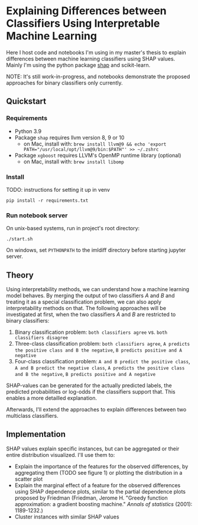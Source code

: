 # Explaining Differences between Classifiers Using Interpretable Machine Learning

Here I host code and notebooks I'm using in my master's thesis to explain differences between machine learning classifiers using SHAP values. Mainly I'm using the python package [shap](https://github.com/slundberg/shap) and scikit-learn.

NOTE: It's still work-in-progress, and notebooks demonstrate the proposed approaches for binary classifiers only currently.

## Quickstart

### Requirements
- Python 3.9
- Package `shap` requires llvm version 8, 9 or 10
  - on Mac, install with: `brew install llvm@9 && echo 'export PATH="/usr/local/opt/llvm@9/bin:$PATH"' >> ~/.zshrc`
- Package `xgboost` requires LLVM's OpenMP runtime library (optional)
  - on Mac, install with: `brew install libomp`

### Install
TODO: instructions for setting it up in venv
```
pip install -r requirements.txt
```

### Run notebook server
On unix-based systems, run in project's root directory:
```
./start.sh
```

On windows, set `PYTHONPATH` to the imldiff directory before starting jupyter server.

## Theory

Using interpretability methods, we can understand how a machine learning model behaves. By merging the output of two classifiers _A_ and _B_ and treating it as a special classification problem, we can also apply interpretability methods on that. The following approaches will be investigated at first, when the two classifiers _A_ and _B_ are restricted to binary classifiers:

1. Binary classification problem: `both classifiers agree` vs. `both classifiers disagree`
2. Three-class classification problem: `both classifiers agree`,  `A predicts the positive class and B the negative`, `B predicts positive and A negative`
3. Four-class classification problem: `A and B predict the positive class`, `A and B predict the negative class`, `A predicts the positive class and B the negative`, `B predicts positive and A negative`

SHAP-values can be generated for the actually predicted labels, the predicted probabilities or log-odds if the classifiers support that. This enables a more detailled explanation.

Afterwards, I'll extend the approaches to explain differences between two multiclass classifiers.

## Implementation

SHAP values explain specific instances, but can be aggregated or their entire distribution visualized. I'll use them to:

- Explain the importance of the features for the observed differences, by aggregating them (TODO see figure 1) or plotting the distribution in a scatter plot
- Explain the marginal effect of a feature for the observed differences using SHAP dependence plots, similar to the partial dependence plots proposed by Friedman (Friedman, Jerome H. "Greedy function approximation: a gradient boosting machine." _Annals of statistics_ (2001): 1189-1232.)
- Cluster instances with similar SHAP values


